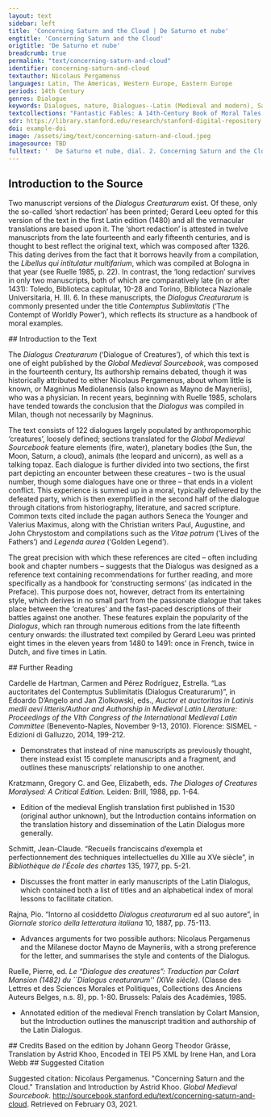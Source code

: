 ```yaml
---
layout: text
sidebar: left
title: 'Concerning Saturn and the Cloud | De Saturno et nube'
engtitle: 'Concerning Saturn and the Cloud'
origtitle: 'De Saturno et nube'
breadcrumb: true
permalink: "text/concerning-saturn-and-cloud"
identifier: concerning-saturn-and-cloud
textauthor: Nicolaus Pergamenus
languages: Latin, The Americas, Western Europe, Eastern Europe
periods: 14th Century
genres: Dialogue
keywords: Dialogues, nature, Dialogues--Latin (Medieval and modern), Saturn, Clouds in literature
textcollections: "Fantastic Fables: A 14th-Century Book of Moral Tales and Dialogues"
sdr: https://library.stanford.edu/research/stanford-digital-repository 
doi: example-doi 
image: /assets/img/text/concerning-saturn-and-cloud.jpeg
imagesource: TBD 
fulltext: '  De Saturno et nube, dial. 2. Concerning Saturn and the Cloud, the second dialogue ﻿Septum sunt planetæ secundum dicta philosophorum, scilicet Saturnus, Jupiter, Mars, Sol, Venus, Mercurius et Luna, sed distantia magna est inter planetam et planetam. According to the philosopher, there are seven planets: Saturn, Jupiter, Mars, the Sun, Venus, Mercury, and the Moon. However, there is a great distance from one planet to another. Quia refert magister Moyses maximus philosophus, ut habetur in Aurea Legenda, quod quilibet circulus cujuslibet planetæ habet in spissitudine viam quingentorum annorum id est tantum spatium, quantum posset aliquis ire in quingentis annis de via plana ita tamen, quod iter cujuslibet diei sit quadraginta milliaria et quodlibet milliare sit duorum millium passuum. Hence the teacher Moyses, the greatest philosopher, says in the Golden Legend that every planet’s orbit is the size of a five-hundred-year path. That is to say, there is as much space in a planet’s orbit as someone could walk in five hundred years on a level road, if he journeyed forty miles a day and every mile consisted of two thousand paces. Quadam autem vice quædam nubes magna et spissa se elevare coepit dicens: magna est excellentia mea, quia propter meam magnitudinem planetæ in mundo apparere non valent, dum in aëre me pono; sed cum sim sub ipsis et eas sic obnubilo quanto magis, si adscendero superius, offuscare et suppeditare potero, multo magis certe. Once upon a time, a great and thick Cloud began to revere herself, saying, “Truly, my excellence is great; on account of my size, the planets cannot appear in the world, so long as I interpose myself in the air. Even now, when I am beneath them, I manage to block them out. If I were to ascend higher, therefore, how much more greatly would I be able to cover them and subordinate them? Certainly I would be able to do so far more greatly." Et hoc dicens sursum tendere cœpit cumque usque ad Saturnum ascenderet et superscandere vellet, ait Saturnus: quis es tu, qui ascendere cupis, ubi nunquam ullus ascendit? Speaking thus, she began to stretch upwards. When she had risen all the way to Saturn, she tried to clamber over him. Saturn spoke: “Who are you, who desires to rise to where no one has ever risen?” Cui nubes: ego super ascendam et te præcipitabo. In response, the Cloud said, “I will rise above you and cast you down.” Hoc audiens Saturnus perturbatus ad arma cucurrit et viam ei clausit, insuper et nubem dejecit et ad nihilum redegit dicens: convenit eum recidivare, qui vult super omnes stare. Saturn was thoroughly disturbed by these words; he ran to fetch his weapons and shut off the Cloud’s path. Then he threw down the Cloud from above and reduced her to nothing, saying, “Those who desire to stand above all deserve to fall down.” Hoc enim accidit Nabugodonosor, qui super omnes reges et principes terræ scandere satagebat, ut esset rex regum et dominus dominorum terrenorum, nesciens præ superbia, quod dominetur excelsus super regnum hominum. So it was for Nebuchadnezzar, who strove to overthrow all the earth’s kings and princes, so that he might be the king of earthly kings and the lord of earthly lords, not knowing because of his haughtiness that the Exalted [God] is the king of all men. De quo dicitur Danielis IVto: quando elatum est cor Nabugodonosor et spiritus ejus confirmatus est ad superbiam, depositus est de solio suo. The fourth book of Daniel reads, “When Nebuchadnezzar’s heart was raised up and his spirit was fortified into arrogance, he was deposed from his own throne.” Unde dictum est ei: ejiciet te deus ab hominibus et tum bestiis atque feris erit habitatio tua, fœnum ut bos comedes septemque tempora mutabuntur in te. Wherefore it was said to him, “God will cast you away from men; then, you will live among beasts and wild animals. You shall eat hay like an ox. Seven seasons will pass by for you.” Sicut dicitur in Hystoriis Scholasticis: non est factus secundum mutationem corporis sed secundum mentis alienationem et ablatus est ei sensus et usus linguæ et videbatur sibi, quod esset bos sive taurus in anterioribus, in posterioribus autem leo. As it is said in the Scholastic Histories, “His body did not change, but his mind was alienated; his senses and his speech were stricken from him. It then seemed to him that he was an ox or a bull in the front, but a lion in the back.” Daniel quoque toto tempore alienationis ejus pro eo orabat, ita quod septem tempora, id est septem anni ad preces suas in septem menses mutati sunt. Throughout the time of Nebuchadnezzar’s alienation, Daniel prayed for him; as a result, the seven seasons – seven years, that is – were changed, through his prayers, into seven months. In quibus septem mensibus insaniam patiebatur per quadraginta dies, per alios vero quadraginta ad cor reversus flebat et orabat deum, ita quod ex magnis fletibus oculi ejus ut caro facti sunt. During these seven months Nebuchadnezzar suffered madness for forty days. For another forty, having returned to his senses, he wept and prayed to God. His weeping was so fervent that his eyes became similar to raw flesh. I have inserted the adjective ‘raw’ as eyes are considered flesh even without protracted weeping. Multi autem ad eum exibant et eum videbant. Many men went out to him and saw him. Completis ergo septem mensibus revocatus est, non tamen statim regnavit, sed statuti sunt pro eo septem judices et usque ad finem septem annorum pœnitentiam egit, panem et carnem non comedens et vinum non bibens. After the seven months had passed, he was recalled, although he did not immediately resume his reign. Instead, he established for himself seven judges and did continuous penance for seven years. He ate no meat and drank no wine. '
---
```

## Introduction to the Source 
<p>Two manuscript versions of the <em>Dialogus Creaturarum</em> exist. Of these, only the so-called ‘short redaction’ has been printed; Gerard Leeu opted for this version of the text in the first Latin edition (1480) and all the vernacular translations are based upon it. The ‘short redaction’ is attested in twelve manuscripts from the late fourteenth and early fifteenth centuries, and is thought to best reflect the original text, which was composed after 1326. This dating derives from the fact that it borrows heavily from a compilation, the <em>Libellus qui intitulatur multifarium</em>, which was compiled at Bologna in that year (see Ruelle 1985, p. 22). In contrast, the ‘long redaction’ survives in only two manuscripts, both of which are comparatively late (in or after 1431): Toledo, Biblioteca capitular, 10-28 and Torino, Biblioteca Nazionale Universitaria, H. III. 6. In these manuscripts, the <em>Dialogus Creaturarum</em> is commonly presented under the title <em>Contemptus Sublimitatis</em> (‘The Contempt of Worldly Power’), which reflects its structure as a handbook of moral examples.</p>
## Introduction to the Text 
<p>The<em> Dialogus Creaturarum</em> (‘Dialogue of Creatures’), of which this text is one of eight published by the <em>Global Medieval Sourcebook</em>, was composed in the fourteenth century, Its authorship remains debated, though it was historically attributed to either Nicolaus Pergamenus, about whom little is known, or Magninus Mediolanensis (also known as Mayno de Mayneriis), who was a physician. In recent years, beginning with Ruelle 1985, scholars have tended towards the conclusion that the <em>Dialogus</em> was compiled in Milan, though not necessarily by Magninus.</p> <p>The text consists of 122 dialogues largely populated by anthropomorphic ‘creatures’, loosely defined; sections translated for the <em>Global Medieval Sourcebook</em> feature elements (fire, water), planetary bodies (the Sun, the Moon, Saturn, a cloud), animals (the leopard and unicorn), as well as a talking topaz. Each dialogue is further divided into two sections, the first part depicting an encounter between these creatures – two is the usual number, though some dialogues have one or three – that ends in a violent conflict. This experience is summed up in a moral, typically delivered by the defeated party, which is then exemplified in the second half of the dialogue through citations from historiography, literature, and sacred scripture. Common texts cited include the pagan authors Seneca the Younger and Valerius Maximus, along with the Christian writers Paul, Augustine, and John Chrystostom and compilations such as the <em>Vitae patrum</em> (‘Lives of the Fathers’) and <em>Legenda aurea</em> (‘Golden Legend’).</p> <p>The great precision with which these references are cited – often including book and chapter numbers – suggests that the Dialogus was designed as a reference text containing recommendations for further reading, and more specifically as a handbook for ‘constructing sermons’ (as indicated in the Preface). This purpose does not, however, detract from its entertaining style, which derives in no small part from the passionate dialogue that takes place between the ‘creatures’ and the fast-paced descriptions of their battles against one another. These features explain the popularity of the <em>Dialogus</em>, which ran through numerous editions from the late fifteenth century onwards: the illustrated text compiled by Gerard Leeu was printed eight times in the eleven years from 1480 to 1491: once in French, twice in Dutch, and five times in Latin.</p>
## Further Reading 
<p>Cardelle de Hartman, Carmen and Pérez Rodríguez, Estrella. “Las auctoritates del Contemptus Sublimitatis (Dialogus Creaturarum)”, in Edoardo D’Angelo and Jan Ziolkowski, eds., <em>Auctor et auctoritas in Latinis medii aevi litteris/Author and Authorship in Medieval Latin Literature: Proceedings of the VIth Congress of the International Medieval Latin Committee</em> (Benevento-Naples, November 9-13, 2010). Florence: SISMEL - Edizioni di Galluzzo, 2014, 199-212.</p> <ul> <li>Demonstrates that instead of nine manuscripts as previously thought, there instead exist 15 complete manuscripts and a fragment, and outlines these manuscripts’ relationship to one another.</li> </ul> <p>Kratzmann, Gregory C. and Gee, Elizabeth, eds. <em>The Dialoges of Creatures Moralysed: A Critical Edition.</em> Leiden: Brill, 1988, pp. 1-64.</p> <ul> <li>Edition of the medieval English translation first published in 1530 (original author unknown), but the Introduction contains information on the translation history and dissemination of the Latin Dialogus more generally.</li> </ul> <p>Schmitt, Jean-Claude. “Recueils franciscains d’exempla et perfectionnement des techniques intellectuelles du XIIIe au XVe siècle”, in <em>Bibliothèque de l’École des chartes </em>135, 1977, pp. 5-21.</p> <ul> <li>Discusses the front matter in early manuscripts of the Latin Dialogus, which contained both a list of titles and an alphabetical index of moral lessons to facilitate citation.</li> </ul> <p dir="ltr" id="docs-internal-guid-941dc6df-7fff-6fc1-6675-823656029460">Rajna, Pio. “Intorno al cosiddetto <em>Dialogus creaturarum</em> ed al suo autore”, in <em>Giornale storico della letteratura italiana </em>10, 1887, pp. 75-113.</p> <ul dir="ltr"> <li>Advances arguments for two possible authors: Nicolaus Pergamenus and the Milanese doctor Mayno de Mayneriis, with a strong preference for the letter, and summarises the style and contents of the Dialogus.</li> </ul> <p dir="ltr" id="docs-internal-guid-fa50f952-7fff-fe6d-5592-c872a467a029">Ruelle, Pierre, ed. <em>Le “Dialogue des creatures”: Traduction par Colart Mansion (1482) du ``Dialogus creaturarum'' (XIVe siècle)</em>. (Classe des Lettres et des Sciences Morales et Politiques, Collections des Anciens Auteurs Belges, n.s. 8), pp. 1-80. Brussels: Palais des Académies, 1985.</p> <ul dir="ltr"> <li>Annotated edition of the medieval French translation by Colart Mansion, but the Introduction outlines the manuscript tradition and authorship of the Latin Dialogus.</li> </ul>
## Credits
Based on the edition by Johann Georg Theodor Grässe, 
Translation by Astrid Khoo, 
Encoded in TEI P5 XML by Irene Han,  and Lora Webb
## Suggested Citation
<p>Suggested citation: Nicolaus Pergamenus.  "Concerning Saturn and the Cloud." Translation and Introduction by Astrid Khoo. <em>Global Medieval Sourcebook</em>. <a href="http://sourcebook.stanford.edu/text/concerning-saturn-and-cloud">http://sourcebook.stanford.edu/text/concerning-saturn-and-cloud</a>. Retrieved on February 03, 2021.</p>